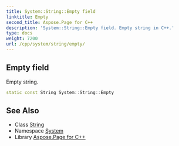 ```yaml
---
title: System::String::Empty field
linktitle: Empty
second_title: Aspose.Page for C++
description: 'System::String::Empty field. Empty string in C++.'
type: docs
weight: 7200
url: /cpp/system/string/empty/
---
```

## Empty field


Empty string.

```cpp
static const String System::String::Empty
```

## See Also

* Class [String](../)
* Namespace [System](../../)
* Library [Aspose.Page for C++](../../../)
